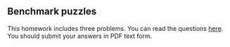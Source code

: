 ## Benchmark puzzles
This homework includes three problems. You can read the questions [here](https://docs.google.com/document/d/1iKO3B_PdbwszPfihOfC6JrmCd9ISVnFadTF6YNtB_wk/edit?usp=sharing).
You should submit your answers in PDF text form.